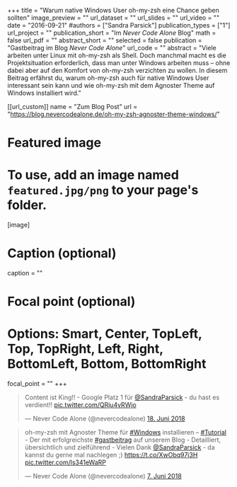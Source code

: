 +++
title = "Warum native Windows User oh-my-zsh eine Chance geben sollten"
image_preview = ""
url_dataset = ""
url_slides = ""
url_video = ""
date = "2016-09-21"
#authors = ["Sandra Parsick"]
publication_types = ["1"]
url_project = ""
publication_short = "Im *Never Code Alone* Blog"
math = false
url_pdf = ""
abstract_short = ""
selected = false
publication = "Gastbeitrag im Blog *Never Code Alone*"
url_code = ""
abstract = "Viele arbeiten unter Linux mit oh-my-zsh als Shell. Doch manchmal macht es die Projektsituation erforderlich, dass man unter Windows arbeiten muss – ohne dabei aber auf den Komfort von oh-my-zsh verzichten zu wollen. In diesem Beitrag erfährst du, warum oh-my-zsh auch für native Windows User interessant sein kann und wie oh-my-zsh mit dem Agnoster Theme auf Windows installiert wird."

[[url_custom]]
name = "Zum Blog Post"
url = "https://blog.nevercodealone.de/oh-my-zsh-agnoster-theme-windows/"


# Featured image
# To use, add an image named `featured.jpg/png` to your page's folder.
[image]
# Caption (optional)
caption = ""

# Focal point (optional)
# Options: Smart, Center, TopLeft, Top, TopRight, Left, Right, BottomLeft, Bottom, BottomRight
focal_point = ""
+++
<blockquote class="twitter-tweet" data-lang="de"><p lang="de" dir="ltr">Content ist King!! - Google Platz 1 für <a href="https://twitter.com/SandraParsick?ref_src=twsrc%5Etfw">@SandraParsick</a> - du hast es verdient!! <a href="https://t.co/QRju4vRWjo">pic.twitter.com/QRju4vRWjo</a></p>&mdash; Never Code Alone (@nevercodealone) <a href="https://twitter.com/nevercodealone/status/1008805595820982272?ref_src=twsrc%5Etfw">18. Juni 2018</a></blockquote>
<script async src="https://platform.twitter.com/widgets.js" charset="utf-8"></script>

<blockquote class="twitter-tweet" data-lang="de"><p lang="de" dir="ltr">oh-my-zsh mit Agnoster Theme für <a href="https://twitter.com/hashtag/Windows?src=hash&amp;ref_src=twsrc%5Etfw">#Windows</a> installieren – <a href="https://twitter.com/hashtag/Tutorial?src=hash&amp;ref_src=twsrc%5Etfw">#Tutorial</a> - Der mit erfolgreichste <a href="https://twitter.com/hashtag/gastbeitrag?src=hash&amp;ref_src=twsrc%5Etfw">#gastbeitrag</a> auf unserem Blog - Detailliert, übersichtlich und zielführend - Vielen Dank <a href="https://twitter.com/SandraParsick?ref_src=twsrc%5Etfw">@SandraParsick</a> - da kannst du gerne mal nachlegen ;) <a href="https://t.co/XwObq97j3H">https://t.co/XwObq97j3H</a> <a href="https://t.co/ls341eWaRP">pic.twitter.com/ls341eWaRP</a></p>&mdash; Never Code Alone (@nevercodealone) <a href="https://twitter.com/nevercodealone/status/1004729211238612994?ref_src=twsrc%5Etfw">7. Juni 2018</a></blockquote>
<script async src="https://platform.twitter.com/widgets.js" charset="utf-8"></script>
